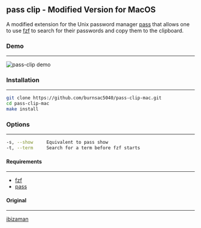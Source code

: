 ## pass clip - Modified Version for MacOS

A modified extension for the Unix password manager [pass](https://www.passwordstore.org/) that allows one to use [fzf](https://github.com/junegunn/fzf) to search for their passwords and copy them to the clipboard.

### Demo
-----------------------------------------
![pass-clip demo](https://lucasburns.xyz/images/clip.gif)

### Installation
-----------------------------------------
```sh
git clone https://github.com/burnsac5040/pass-clip-mac.git
cd pass-clip-mac
make install
```

### Options
-------------------------------------------
```sh
-s, --show     Equivalent to pass show
-t, --term     Search for a term before fzf starts
```

#### Requirements
-------------------------------------------
- [fzf](https://github.com/junegunn/fzf)
- [pass](https://www.passwordstore.org)


#### Original
-------------------------------------------
[ibizaman](https://github.com/ibizaman/pass-clip)
